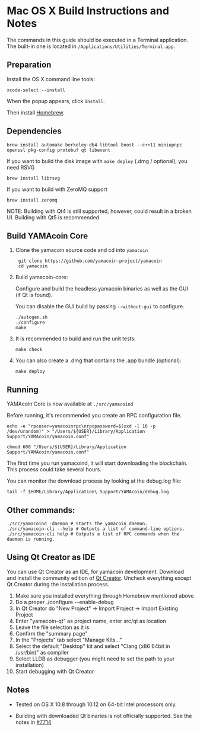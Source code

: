 Mac OS X Build Instructions and Notes
====================================
The commands in this guide should be executed in a Terminal application.
The built-in one is located in `/Applications/Utilities/Terminal.app`.

Preparation
-----------
Install the OS X command line tools:

`xcode-select --install`

When the popup appears, click `Install`.

Then install [Homebrew](https://brew.sh).

Dependencies
----------------------

    brew install automake berkeley-db4 libtool boost --c++11 miniupnpc openssl pkg-config protobuf qt libevent

If you want to build the disk image with `make deploy` (.dmg / optional), you need RSVG

    brew install librsvg

If you want to build with ZeroMQ support
    
    brew install zeromq

NOTE: Building with Qt4 is still supported, however, could result in a broken UI. Building with Qt5 is recommended.

Build YAMAcoin Core
------------------------

1. Clone the yamacoin source code and cd into `yamacoin`

        git clone https://github.com/yamacoin-project/yamacoin
        cd yamacoin

2.  Build yamacoin-core:

    Configure and build the headless yamacoin binaries as well as the GUI (if Qt is found).

    You can disable the GUI build by passing `--without-gui` to configure.

        ./autogen.sh
        ./configure
        make

3.  It is recommended to build and run the unit tests:

        make check

4.  You can also create a .dmg that contains the .app bundle (optional):

        make deploy

Running
-------

YAMAcoin Core is now available at `./src/yamacoind`

Before running, it's recommended you create an RPC configuration file.

    echo -e "rpcuser=yamacoinrpc\nrpcpassword=$(xxd -l 16 -p /dev/urandom)" > "/Users/${USER}/Library/Application Support/YAMAcoin/yamacoin.conf"

    chmod 600 "/Users/${USER}/Library/Application Support/YAMAcoin/yamacoin.conf"

The first time you run yamacoind, it will start downloading the blockchain. This process could take several hours.

You can monitor the download process by looking at the debug.log file:

    tail -f $HOME/Library/Application\ Support/YAMAcoin/debug.log

Other commands:
-------

    ./src/yamacoind -daemon # Starts the yamacoin daemon.
    ./src/yamacoin-cli --help # Outputs a list of command-line options.
    ./src/yamacoin-cli help # Outputs a list of RPC commands when the daemon is running.

Using Qt Creator as IDE
------------------------
You can use Qt Creator as an IDE, for yamacoin development.
Download and install the community edition of [Qt Creator](https://www.qt.io/download/).
Uncheck everything except Qt Creator during the installation process.

1. Make sure you installed everything through Homebrew mentioned above
2. Do a proper ./configure --enable-debug
3. In Qt Creator do "New Project" -> Import Project -> Import Existing Project
4. Enter "yamacoin-qt" as project name, enter src/qt as location
5. Leave the file selection as it is
6. Confirm the "summary page"
7. In the "Projects" tab select "Manage Kits..."
8. Select the default "Desktop" kit and select "Clang (x86 64bit in /usr/bin)" as compiler
9. Select LLDB as debugger (you might need to set the path to your installation)
10. Start debugging with Qt Creator

Notes
-----

* Tested on OS X 10.8 through 10.12 on 64-bit Intel processors only.

* Building with downloaded Qt binaries is not officially supported. See the notes in [#7714](https://github.com/bitcoin/bitcoin/issues/7714)
